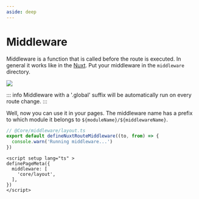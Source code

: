 ```yaml
---
aside: deep
---
```



# Middleware

Middleware is a function that is called before the route is executed.
In general it works like in the [Nuxt][nuxt-middleware]. Put your middleware in the `middleware` directory.

![](/images/content/module-middleware-example-dir.jpg)

::: info 
  Middleware with a '.global' suffix will be automatically run on every route change.
:::

Well, now you can use it in your pages. The middleware name has a prefix to which module it belongs to `${moduleName}/${middlewareName}`.

```ts
// @Core/middleware/layout.ts
export default defineNuxtRouteMiddleware((to, from) => {
  console.warn('Running middleware...')
})
```

```vue
<script setup lang="ts" >
definePageMeta({
  middleware: [
    'core/layout',
  ],
})
</script>
```

[nuxt-middleware]: https://v3.nuxtjs.org/guide/directory-structure/middleware
